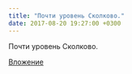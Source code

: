 ```yaml
---
title: "Почти уровень Сколково."
date: 2017-08-20 19:27:00 +0300
---
```


Почти уровень Сколково.

[Вложение](/assets/vk_photos/1/_-6Jbz6xhCI.jpg)
